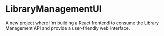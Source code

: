 # LibraryManagementUI
A new project where I'm building a React frontend to consume the Library Management API and provide a user-friendly web interface.
